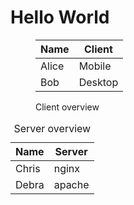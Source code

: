 # Hello World

<figure id="client-overview">
  <table>
    <thead>
      <tr>
        <th>Name</th>
        <th>Client</th>
      </tr>
    </thead>
    <tbody>
      <tr>
        <td>Alice</td>
        <td>Mobile</td>
      </tr>
      <tr>
        <td>Bob</td>
        <td>Desktop</td>
      </tr>
    </tbody>
  </table>
  <figcaption>Client overview</figcaption>
</figure>
<table id="server-overview">
  <caption>Server overview</caption>
  <thead>
    <tr>
      <th>Name</th>
      <th>Server</th>
    </tr>
  </thead>
  <tbody>
    <tr>
      <td>Chris</td>
      <td>nginx</td>
    </tr>
    <tr>
      <td>Debra</td>
      <td>apache</td>
    </tr>
  </tbody>
</table>